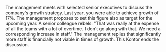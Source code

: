 The management meets with selected senior executives to discuss the company's growth strategy.
Last year, you were able to achieve growth of 17%. The management proposes to set this figure also as target for the upcoming year.
A senior colleague rebels: &quot;That was really at the expense of all the teams with a lot of overtime. I don't go along with that. We need a corresponding increase in staff.&quot; The management replies that significantly more staff is financially not viable in times of growth.
This Kontor ends the discussion.
